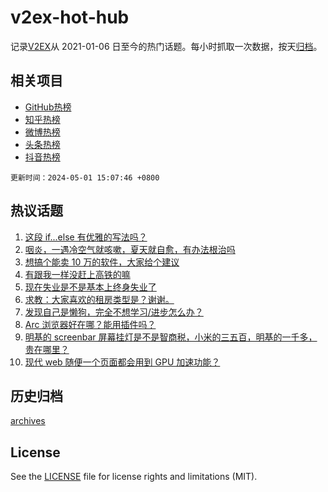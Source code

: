 # v2ex-hot-hub

 记录[V2EX](https://www.v2ex.com/)从 2021-01-06 日至今的热门话题。每小时抓取一次数据，按天[归档](archives)。
 
 ## 相关项目

- [GitHub热榜](https://github.com/snaildev/github-hot-hub)
- [知乎热榜](https://github.com/snaildev/zhihu-hot-hub)
- [微博热榜](https://github.com/snaildev/weibo-hot-hub)
- [头条热榜](https://github.com/snaildev/toutiao-hot-hub)
- [抖音热榜](https://github.com/snaildev/douyin-hot-hub)


 `更新时间：2024-05-01 15:07:46 +0800`

## 热议话题

1. [这段 if...else 有优雅的写法吗？](https://www.v2ex.com/t/1037129)
1. [咽炎，一遇冷空气就咳嗽，夏天就自愈，有办法根治吗](https://www.v2ex.com/t/1037101)
1. [想搞个能卖 10 万的软件，大家给个建议](https://www.v2ex.com/t/1037137)
1. [有跟我一样没赶上高铁的嘛](https://www.v2ex.com/t/1037215)
1. [现在失业是不是基本上终身失业了](https://www.v2ex.com/t/1037125)
1. [求教：大家喜欢的租房类型是？谢谢。](https://www.v2ex.com/t/1037179)
1. [发现自己是懒狗，完全不想学习/进步怎么办？](https://www.v2ex.com/t/1037094)
1. [Arc 浏览器好在哪？能用插件吗？](https://www.v2ex.com/t/1037227)
1. [明基的 screenbar 屏幕挂灯是不是智商税，小米的三五百，明基的一千多，贵在哪里？](https://www.v2ex.com/t/1037218)
1. [现代 web 随便一个页面都会用到 GPU 加速功能？](https://www.v2ex.com/t/1037103)

## 历史归档

[archives](archives)

## License

See the [LICENSE](LICENSE) file for license rights and limitations (MIT).
